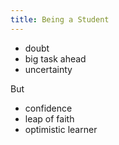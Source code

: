 ```yaml
---
title: Being a Student
---
```


- doubt
- big task ahead
- uncertainty


But
- confidence
- leap of faith
- optimistic learner
